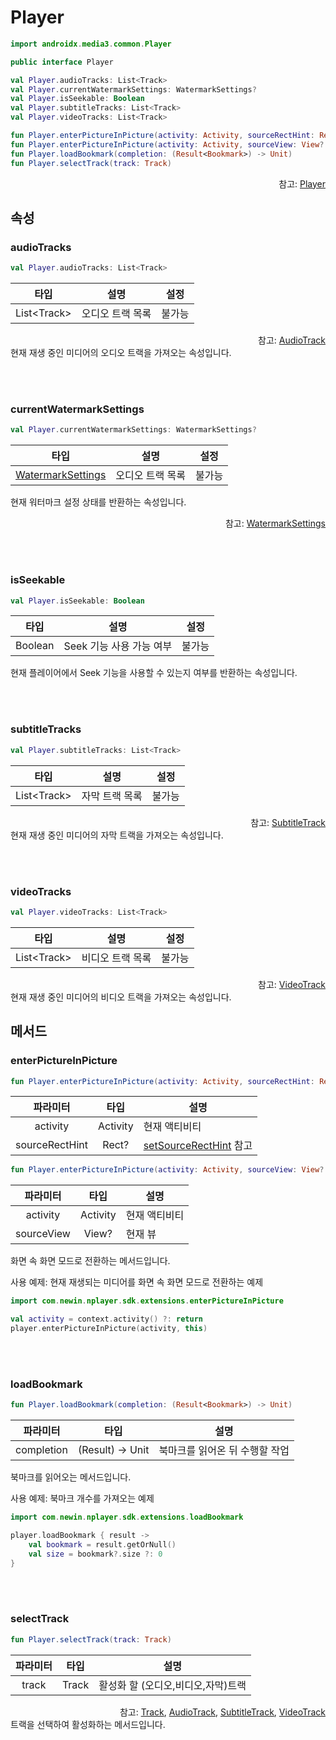 # Player

```kotlin
import androidx.media3.common.Player
```
```java
public interface Player 
```
```kotlin
val Player.audioTracks: List<Track>
val Player.currentWatermarkSettings: WatermarkSettings?
val Player.isSeekable: Boolean
val Player.subtitleTracks: List<Track>
val Player.videoTracks: List<Track>

fun Player.enterPictureInPicture(activity: Activity, sourceRectHint: Rect? = null)
fun Player.enterPictureInPicture(activity: Activity, sourceView: View? = null)
fun Player.loadBookmark(completion: (Result<Bookmark>) -> Unit)
fun Player.selectTrack(track: Track)
```
<div align="right">
참고: <a href="https://developer.android.com/reference/androidx/media3/common/Player">Player</a>
</div>

## 속성

### audioTracks
```kotlin
val Player.audioTracks: List<Track>
```
| 타입 | 설명 | 설정 |
|:----:|---|:---:|
|List\<Track\>|오디오 트랙 목록|불가능|

<div align="right">
참고: <a href="../../class/audio-track/home.md">AudioTrack</a>
</div>
현재 재생 중인 미디어의 오디오 트랙을 가져오는 속성입니다.

<br><br>
### currentWatermarkSettings
```kotlin
val Player.currentWatermarkSettings: WatermarkSettings?
```
| 타입 | 설명 | 설정 |
|:----:|---|:---:|
|[WatermarkSettings](../../class/watermark-settings/home.md)|오디오 트랙 목록|불가능|

현재 워터마크 설정 상태를 반환하는 속성입니다.
<div align="right">
참고: <a href="../../class/watermark-settings/home.md">WatermarkSettings</a>
</div>

<br><br>
### isSeekable
```kotlin
val Player.isSeekable: Boolean
```
| 타입 | 설명 | 설정 |
|:----:|---|:---:|
|Boolean|Seek 기능 사용 가능 여부|불가능|

현재 플레이어에서 Seek 기능을 사용할 수 있는지 여부를 반환하는 속성입니다.

<br><br>
### subtitleTracks
```kotlin
val Player.subtitleTracks: List<Track>
```
| 타입 | 설명 | 설정 |
|:----:|---|:---:|
|List\<Track\>|자막 트랙 목록|불가능|
<div align="right">
참고: <a href="../../class/subtitle-track/home.md">SubtitleTrack</a>
</div>
현재 재생 중인 미디어의 자막 트랙을 가져오는 속성입니다.

<br><br>
### videoTracks
```kotlin
val Player.videoTracks: List<Track>
```
| 타입 | 설명 | 설정 |
|:----:|---|:---:|
|List\<Track\>|비디오 트랙 목록|불가능|
<div align="right">
참고: <a href="../../class/video-track/home.md">VideoTrack</a>
</div>
현재 재생 중인 미디어의 비디오 트랙을 가져오는 속성입니다.

## 메서드

### enterPictureInPicture
```kotlin
fun Player.enterPictureInPicture(activity: Activity, sourceRectHint: Rect? = null)
```
|파라미터|타입|설명|
|:--:|:--:|---|
|activity|Activity|현재 액티비티|
|sourceRectHint|Rect?|[setSourceRectHint](https://developer.android.com/reference/android/app/PictureInPictureParams.Builder#setSourceRectHint(android.graphics.Rect)) 참고|

```kotlin
fun Player.enterPictureInPicture(activity: Activity, sourceView: View? = null)
```
|파라미터|타입|설명|
|:--:|:--:|---|
|activity|Activity|현재 액티비티|
|sourceView|View?|현재 뷰|


화면 속 화면 모드로 전환하는 메서드입니다.

사용 예제: 현재 재생되는 미디어를 화면 속 화면 모드로 전환하는 예제
```kotlin
import com.newin.nplayer.sdk.extensions.enterPictureInPicture

val activity = context.activity() ?: return
player.enterPictureInPicture(activity, this)
```


<br><br>
### loadBookmark
```kotlin
fun Player.loadBookmark(completion: (Result<Bookmark>) -> Unit)
```
|파라미터|타입|설명|
|:--:|:--:|---|
|completion|(Result<Bookmark>) -> Unit|북마크를 읽어온 뒤 수행할 작업|

북마크를 읽어오는 메서드입니다. 

사용 예제: 북마크 개수를 가져오는 예제
```kotlin
import com.newin.nplayer.sdk.extensions.loadBookmark

player.loadBookmark { result ->
    val bookmark = result.getOrNull()
    val size = bookmark?.size ?: 0
}
```

<br><br>
### selectTrack
```kotlin
fun Player.selectTrack(track: Track)
```
|파라미터|타입|설명|
|:--:|:--:|---|
|track|Track|활성화 할 (오디오,비디오,자막)트랙|

<div align="right">
참고: <a href="../../class/track/home.md">Track</a>, <a href="../../class/audio-track/home.md">AudioTrack</a>, <a href="../../class/subtitle-track/home.md">SubtitleTrack</a>, <a href="../../class/video-track/home.md">VideoTrack</a>
</div>
트랙을 선택하여 활성화하는 메서드입니다.
